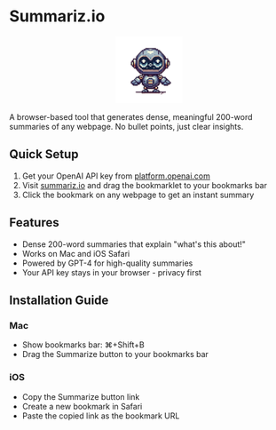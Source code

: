 # Summariz.io

<p align="center">
  <img src="assets/summarizio.png" width="120" alt="Summarizio Logo">
</p>

A browser-based tool that generates dense, meaningful 200-word summaries of any webpage. No bullet points, just clear insights.

## Quick Setup

1. Get your OpenAI API key from [platform.openai.com](https://platform.openai.com/api-keys)
2. Visit [summariz.io](https://summariz.io) and drag the bookmarklet to your bookmarks bar
3. Click the bookmark on any webpage to get an instant summary

## Features

- Dense 200-word summaries that explain "what's this about!"
- Works on Mac and iOS Safari
- Powered by GPT-4 for high-quality summaries
- Your API key stays in your browser - privacy first

## Installation Guide

### Mac
- Show bookmarks bar: ⌘+Shift+B
- Drag the Summarize button to your bookmarks bar

### iOS
- Copy the Summarize button link
- Create a new bookmark in Safari
- Paste the copied link as the bookmark URL
